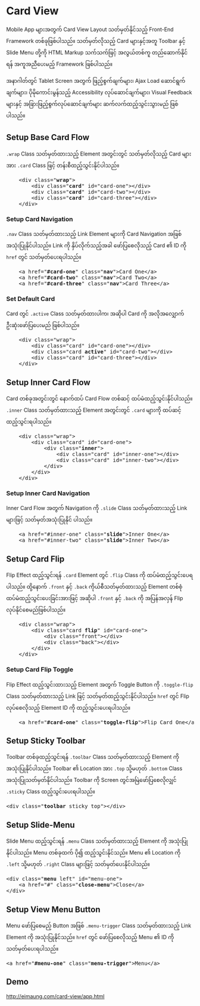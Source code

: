 # Card View
Mobile App များအတွက် Card View Layout သတ်မှတ်နိုင်သည့် Front-End Framework တစ်ခုဖြစ်ပါသည်။ သတ်မှတ်လိုသည့် Card များနှင့်အတူ Toolbar နှင့် Slide Menu တို့ကို HTML Markup သက်သက်ဖြင့် အလွယ်တစ်ကူ တည်ဆောက်နိုင်ရန် အကူအညီပေးမည့် Framework ဖြစ်ပါသည်။

အနာဂါတ်တွင် Tablet Screen အတွက် ဖြည့်စွက်ချက်များ၊ Ajax Load ဆောင်ရွက်ချက်များ၊ ပိုမိုကောင်းမွန်သည့် Accessibility လုပ်ဆောင်ချက်များ၊ Visual Feedback များနှင့် အခြားဖြည့်စွက်လုပ်ဆောင်ချက်များ ဆက်လက်ထည့်သွင်းသွားမည် ဖြစ်ပါသည်။

## Setup Base Card Flow
<code>.wrap</code> Class သတ်မှတ်ထားသည့် Element အတွင်းတွင် သတ်မှတ်လိုသည့် Card များအား <code>.card</code> Class ဖြင့် တန်းစီထည့်သွင်းနိုင်ပါသည်။
<pre>
	&lt;div class="<b>wrap</b>"&gt;
		&lt;div class="<b>card</b>" id="card-one"&gt;&lt;/div&gt;
		&lt;div class="<b>card</b>" id="card-two"&gt;&lt;/div&gt;
		&lt;div class="<b>card</b>" id="card-three"&gt;&lt;/div&gt;
	&lt;/div&gt;
</pre>

### Setup Card Navigation
<code>.nav</code> Class သတ်မှတ်ထားသည့် Link Element များကို Card Navigation အဖြစ် အသုံးပြုနိုင်ပါသည်။ Link ကို နှိပ်လိုက်သည့်အခါ ဖော်ပြစေလိုသည့် Card ၏ ID ကို <code>href</code> တွင် သတ်မှတ်ပေးရပါသည်။
<pre>
	&lt;a href="<b>#card-one</b>" class="<b>nav</b>"&gt;Card One&lt;/a&gt;
	&lt;a href="<b>#card-two</b>" class="<b>nav</b>"&gt;Card Two&lt;/a&gt;
	&lt;a href="<b>#card-three</b>" class="<b>nav</b>"&gt;Card Three&lt;/a&gt;
</pre>

### Set Default Card
Card တွင် <code>.active</code> Class သတ်မှတ်ထားပါက၊ အဆိုပါ Card ကို အလိုအလျှောက် ဦးဆုံးဖော်ပြပေးမည် ဖြစ်ပါသည်။
<pre>
	&lt;div class="wrap"&gt;
		&lt;div class="card" id="card-one"&gt;&lt;/div&gt;
		&lt;div class="card <b>active</b>" id="card-two"&gt;&lt;/div&gt;
		&lt;div class="card" id="card-three"&gt;&lt;/div&gt;
	&lt;/div&gt;
</pre>

## Setup Inner Card Flow
Card တစ်ခုအတွင်းတွင် နောက်ထပ် Card Flow တစ်ဆင့် ထပ်မံထည့်သွင်းနိုင်ပါသည်။ <code>.inner</code> Class သတ်မှတ်ထားသည့် Element အတွင်းတွင် <code>.card</code> များကို ထပ်ဆင့်ထည့်သွင်းရပါသည်။
<pre>
	&lt;div class="wrap"&gt;
		&lt;div class="card" id="card-one"&gt;
			&lt;div class="<b>inner</b>"&gt;
				&lt;div class="card" id="inner-one"&gt;&lt;/div&gt;
				&lt;div class="card" id="inner-two"&gt;&lt;/div&gt;
			&lt;/div&gt;
		&lt;/div&gt;
	&lt;/div&gt;
</pre>

### Setup Inner Card Navigation
Inner Card Flow အတွက် Navigation ကို <code>.slide</code> Class သတ်မှတ်ထားသည့် Link များဖြင့် သတ်မှတ်အသုံးပြုနိုင် ပါသည်။
<pre>
	&lt;a href="#inner-one" class="<b>slide</b>"&gt;Inner One&lt;/a&gt;
	&lt;a href="#inner-two" class="<b>slide</b>"&gt;Inner Two&lt;/a&gt;
</pre>

## Setup Card Flip
Flip Effect ထည့်သွင်းရန် <code>.card</code> Element တွင် <code>.flip</code> Class ကို ထပ်မံထည့်သွင်းပေရပါသည်။ ထို့နောက် <code>.front</code> နှင့် <code>.back</code> ကိုယ်စီသတ်မှတ်ထားသည့် Element တစ်စုံထပ်မံထည့်သွင်းပေးခြင်းအားဖြင့် အဆိုပါ <code>.front</code> နှင့် <code>.back</code> ကို အပြန်အလှန် Flip လုပ်နိုင်စေမည်ဖြစ်ပါသည်။
<pre>
	&lt;div class="wrap"&gt;
		&lt;div class="card <b>flip</b>" id="card-one"&gt;
			&lt;div class="front"&gt;&lt;/div&gt;
			&lt;div class="back"&gt;&lt;/div&gt;
		&lt;/div&gt;
	&lt;/div&gt;
</pre>

### Setup Card Flip Toggle
Flip Effect ထည့်သွင်းထားသည့် Element အတွက် Toggle Button ကို <code>.toggle-flip</code> Class သတ်မှတ်ထားသည့် Link ဖြင့် သတ်မှတ်ထည့်သွင်းနိုင်ပါသည်။ <code>href</code> တွင် Flip လုပ်စေလိုသည့် Element ID ကို ထည့်သွင်းပေးရပါသည်။
<pre>
	&lt;a href="<b>#card-one</b>" class="<b>toggle-flip</b>"&gt;Flip Card One&lt;/a&gt;
</pre>

## Setup Sticky Toolbar
Toolbar တစ်ခုထည့်သွင်းရန် <code>.toolbar</code> Class သတ်မှတ်ထားသည့် Element ကို အသုံးပြုနိုင်ပါသည်။ Toolbar ၏ Location အား <code>.top</code> သို့မဟုတ် <code>.bottom</code> Class အသုံးပြုသတ်မှတ်နိုင်ပါသည်။ Toolbar ကို Screen တွင်အမြဲဖော်ပြစေလိုလျှင် <code>.sticky</code> Class ထည့်သွင်းပေးရပါသည်။
<pre>
&lt;div class="<b>toolbar</b> sticky top"&gt;&lt;/div&gt;
</pre>

## Setup Slide-Menu
Slide Menu ထည့်သွင်းရန် <code>.menu</code> Class သတ်မှတ်ထားသည့် Element ကို အသုံးပြုနိုင်ပါသည်။ Menu တစ်ခုထက် ပို၍ ထည့်သွင်းနိုင်သည်။ Menu ၏ Location ကို <code>.left</code> သို့မဟုတ် <code>.right</code> Class များဖြင့် သတ်မှတ်ပေးနိုင်ပါသည်။
<pre>
&lt;div class="<b>menu</b> left" id="menu-one"&gt;
	&lt;a href="#" class="<b>close-menu</b>"&gt;Close&lt;/a&gt;
&lt;/div&gt;
</pre>

## Setup View Menu Button
Menu ဖော်ပြစေမည့် Button အဖြစ် <code>.menu-trigger</code> Class သတ်မှတ်ထားသည့် Link Element ကို အသုံးပြုနိုင်သည်။ <code>href</code> တွင် ဖော်ပြစေလိုသည့် Menu ၏ ID ကို သတ်မှတ်ပေးရပါသည်။
<pre>
&lt;a href="<b>#menu-one</b>" class="<b>menu-trigger</b>"&gt;Menu&lt;/a&gt;
</pre>

## Demo
<a href="http://eimaung.com/card-view/app.html">http://eimaung.com/card-view/app.html</a>

